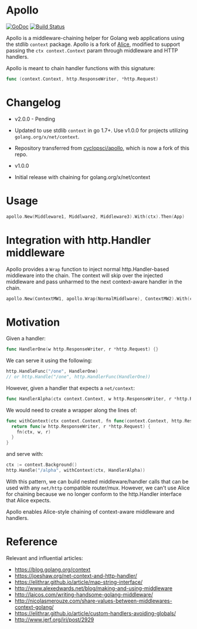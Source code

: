 Apollo
======
[![GoDoc](https://godoc.org/github.com/cyclopsci/apollo?status.svg)](https://godoc.org/github.com/cyclopsci/apollo) [![Build Status](https://travis-ci.org/thisendout/apollo.svg?branch=master)](https://travis-ci.org/thisendout/apollo)

Apollo is a middleware-chaining helper for Golang web applications using the stdlib `context` package.  Apollo is a fork of [Alice](https://github.com/justinas/alice), modified to support passing the `ctx context.Context` param through middleware and HTTP handlers.

Apollo is meant to chain handler functions with this signature:
```go
func (context.Context, http.ResponseWriter, *http.Request)
```

# Changelog

 * v2.0.0 - Pending
  * Updated to use stdlib `context` in go 1.7+.  Use v1.0.0 for projects utilizing `golang.org/x/net/context`.
  * Repository transferred from [cyclopsci/apollo](https://github.com/cyclopsci/apollo), which is now a fork of this repo.

 * v1.0.0
  * Initial release with chaining for golang.org/x/net/context

# Usage

```go
apollo.New(Middleware1, Middlware2, Middleware3).With(ctx).Then(App)
```

# Integration with http.Handler middleware

Apollo provides a `Wrap` function to inject normal http.Handler-based middleware into the chain.  The context will skip over the injected middleware and pass unharmed to the next context-aware handler in the chain.
```go
apollo.New(ContextMW1, apollo.Wrap(NormalMiddlware), ContextMW2).With(ctx).Then(App)
```
# Motivation

Given a handler:
```go
func HandlerOne(w http.ResponseWriter, r *http.Request) {}
```

We can serve it using the following:
```go
http.HandleFunc("/one", HandlerOne)
// or http.Handle("/one", http.HandlerFunc(HandlerOne))
```

However, given a handler that expects a `net/context`:
```go
func HandlerAlpha(ctx context.Context, w http.ResponseWriter, r *http.Request) {}
```

We would need to create a wrapper along the lines of:
```go
func withContext(ctx context.Context, fn func(context.Context, http.ResponseWriter, *http.Request)) http.HandlerFunc {
  return func(w http.ResponseWriter, r *http.Request) {
    fn(ctx, w, r)
  }
}
```
and serve with:
```go
ctx := context.Background()
http.Handle("/alpha", withContext(ctx, HandlerAlpha))
```

With this pattern, we can build nested middleware/handler calls that can be used with any `net/http` compatible router/mux. However, we can't use Alice for chaining because we no longer conform to the http.Handler interface that Alice expects.

Apollo enables Alice-style chaining of context-aware middleware and handlers.

# Reference

Relevant and influential articles:
 * https://blog.golang.org/context
 * https://joeshaw.org/net-context-and-http-handler/
 * https://elithrar.github.io/article/map-string-interface/
 * http://www.alexedwards.net/blog/making-and-using-middleware
 * http://laicos.com/writing-handsome-golang-middleware/
 * http://nicolasmerouze.com/share-values-between-middlewares-context-golang/
 * https://elithrar.github.io/article/custom-handlers-avoiding-globals/
 * http://www.jerf.org/iri/post/2929

